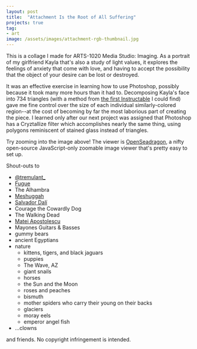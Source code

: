 ```yaml
---
layout: post
title:  "Attachment Is the Root of All Suffering"
projects: true
tag:
- art
image: /assets/images/attachment-rgb-thumbnail.jpg
---
```


<div id="attachment-suffering-toolbar" class="osd-toolbar"></div>
<div id="attachment-suffering" class="osd"></div>
<script src="/assets/js/openseadragon/openseadragon.min.js"></script>
<script type="text/javascript">
    var viewer = OpenSeadragon({
        id: "attachment-suffering",
        prefixUrl: "/assets/js/openseadragon/images/",
        tileSources: "https://raw.githubusercontent.com/dawneraq/gh-pages-resources/master/attachment-rgb.dzi",
        showNavigator: true,
        toolbar: "attachment-suffering-toolbar"
    });
</script>

This is a collage I made for ARTS-1020 Media Studio: Imaging. As a portrait of my girlfriend Kayla that's also a study of light values, it explores the feelings of anxiety that come with love, and having to accept the possibility that the object of your desire can be lost or destroyed.

It was an effective exercise in learning how to use Photoshop, possibly because it took many more hours than it had to. Decomposing Kayla's face into 734 triangles (with a method from [the first Instructable](http://www.instructables.com/id/Low-Poly-Art-in-Photoshop/) I could find) gave me fine control over the size of each individual similarly-colored region--at the cost of becoming by far the most laborious part of creating the piece. I learned only after our next project was assigned that Photoshop has a Cryztallize filter which accomplishes nearly the same thing, using polygons reminiscent of stained glass instead of triangles.

Try zooming into the image above! The viewer is [OpenSeadragon](https://openseadragon.github.io/), a nifty open-source JavaScript-only zoomable image viewer that's pretty easy to set up.

Shout-outs to
- [@tremulant_](https://www.instagram.com/tremulant_/)
- [Fugue](https://fugue.bandcamp.com/album/siblings-ep)
- The Alhambra
- [Meshuggah](https://youtu.be/Vq3r14KP6yA?list=PLnrVU4Fh6jSsOzwrNQJgGfXKrkI7aKy99)
- [Salvador Dalí](http://www.dalipaintings.com/the-face-of-war.jsp)
- Courage the Cowardly Dog
- The Walking Dead
- [Matei Apostolescu](http://www.013a.com/html/alien_tribute.htm)
- Mayones Guitars & Basses
- gummy bears
- ancient Egyptians
- nature
  - kittens, tigers, and black jaguars
  - puppies
  - The Wave, AZ
  - giant snails
  - horses
  - the Sun and the Moon
  - roses and peaches
  - bismuth
  - mother spiders who carry their young on their backs
  - glaciers
  - moray eels
  - emperor angel fish
- ...clowns

and friends. No copyright infringement is intended.
